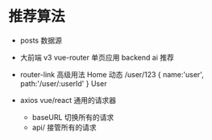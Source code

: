 # 推荐算法

- posts 数据源
- 大前端
    v3 vue-router 单页应用
    backend ai 推荐


- router-link 高级用法
    <router-link :to="/">Home</router-link>
    动态
    /user/123
    {
        name:'user',
        path:'/user/:userId'
    }
    <router-link :to="{name:'user',params:{userId；123}}">User</router-link>


- axios vue/react 通用的请求器
     - baseURL 切换所有的请求
     - api/ 接管所有的请求